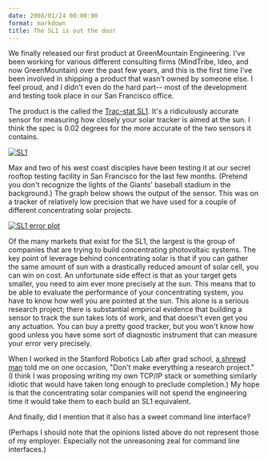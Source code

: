 ```yaml
---
date: 2008/01/24 00:00:00
format: markdown
title: The SL1 is out the door
---
```

We finally released our first product at GreenMountain Engineering. I've been working for various different consulting firms (MindTribe, Ideo, and now GreenMountain) over the past few years, and this is the first time I've been involved in shipping a product that wasn't owned by someone else. I feel proud, and I didn't even do the hard part-- most of the development and testing took place in our San Francisco office.

The product is the called the <a href="http://www.greenmountainengineering.com/greentools">Trac-stat SL1</a>. It's a ridiculously accurate sensor for measuring how closely your solar tracker is aimed at the sun. I think the spec is 0.02 degrees for the more accurate of the two sensors it contains.

<a href='http://pingswept.org/img/sl1_on_tracker.jpg' title='SL1'><img src='http://pingswept.org/img/sl1_on_tracker.jpg' alt='SL1' /></a>

Max and two of his west coast disciples have been testing it at our secret rooftop testing facility in San Francisco for the last few months. (Pretend you don't recognize the lights of the Giants' baseball stadium in the background.) The graph below shows the output of the sensor. This was on a tracker of relatively low precision that we have used for a couple of different concentrating solar projects.

<a href='http://pingswept.org/img/sl1_polar_error.png' title='SL1 error plot'><img src='http://pingswept.org/img/sl1_polar_error.png' alt='SL1 error plot' /></a>

Of the many markets that exist for the SL1, the largest is the group of companies that are trying to build concentrating photovoltaic systems. The key point of leverage behind concentrating solar is that if you can gather the same amount of sun with a drastically reduced amount of solar cell, you can win on cost. An unfortunate side effect is that as your target gets smaller, you need to aim ever more precisely at the sun. This means that to be able to evaluate the performance of your concentrating system, you have to know how well you are pointed at the sun. This alone is a serious research project; there is substantial empirical evidence that building a sensor to track the sun takes lots of work, and that doesn't even get you any actuation. You can buy a pretty good tracker, but you won't know how good unless you have some sort of diagnostic instrument that can measure your error very precisely.

When I worked in the Stanford Robotics Lab after grad school, <a href="http://robotics.stanford.edu/~jks/">a shrewd man</a> told me on one occasion, "Don't make everything a research project." (I think I was proposing writing my own TCP/IP stack or something similarly idiotic that would have taken long enough to preclude completion.) My hope is that the concentrating solar companies will not spend the engineering time it would take them to each build an SL1 equivalent.

And finally, did I mention that it also has a sweet command line interface?

(Perhaps I should note that the opinions listed above do not represent those of my employer. Especially not the unreasoning zeal for command line interfaces.)
